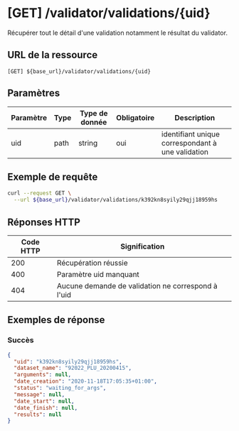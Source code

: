 # [GET] /validator/validations/{uid} <!-- {docsify-ignore-all} -->

Récupérer tout le détail d'une validation notamment le résultat du validator.

## URL de la ressource

`[GET] ${base_url}/validator/validations/{uid}`

## Paramètres

| Paramètre | Type | Type de donnée | Obligatoire | Description                                       |
| --------- | ---- | -------------- | ----------- | ------------------------------------------------- |
| uid       | path | string         | oui         | identifiant unique correspondant à une validation |

## Exemple de requête

```bash
curl --request GET \
  --url ${base_url}/validator/validations/k392kn8syily29qjj18959hs
```

## Réponses HTTP

| Code HTTP | Signification                                      |
| --------- | -------------------------------------------------- |
| 200       | Récupération réussie                               |
| 400       | Paramètre uid manquant                             |
| 404       | Aucune demande de validation ne correspond à l'uid |

## Exemples de réponse

### Succès

```json
{
  "uid": "k392kn8syily29qjj18959hs",
  "dataset_name": "92022_PLU_20200415",
  "arguments": null,
  "date_creation": "2020-11-18T17:05:35+01:00",
  "status": "waiting_for_args",
  "message": null,
  "date_start": null,
  "date_finish": null,
  "results": null
}
```
